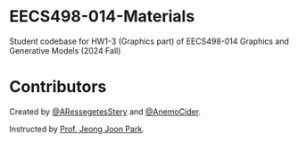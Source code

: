 # EECS498-014-Materials
Student codebase for HW1-3 (Graphics part) of EECS498-014 Graphics and Generative Models (2024 Fall)

# Contributors

Created by [@ARessegetesStery](https://github.com/ARessegetesStery) and [@AnemoCider](https://github.com/AnemoCider).

Instructed by [Prof. Jeong Joon Park](https://jjparkcv.github.io/).
